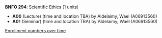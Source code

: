 **BNFO 294**: Scientific Ethics (1 units)

- **A00** (Lecture) (time and location TBA) by Aldelaimy, Wael (A06913560)
- **A01** (Seminar) (time and location TBA) by Aldelaimy, Wael (A06913560)

[Enrollment numbers over time](./BNFO294.tsv)
